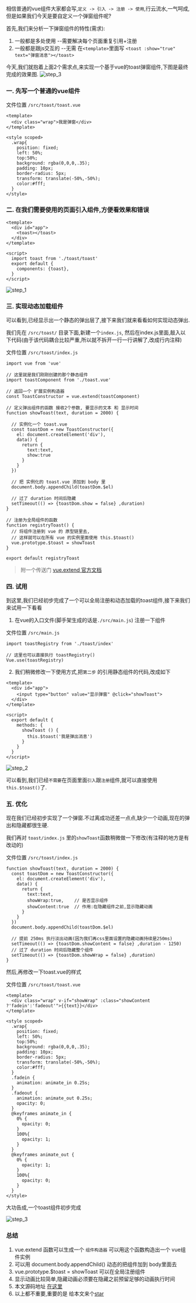 相信普通的vue组件大家都会写,`定义 -> 引入 -> 注册 -> 使用`,行云流水,一气呵成,但是如果我们今天是要自定义一个弹窗组件呢?

首先,我们来分析一下弹窗组件的特性(需求):
1. 一般都是多处使用   --需要解决每个页面重复引用+注册
2. 一般都是跟js交互的  --无需 在`<template>`里面写 `<toast :show="true" text="弹窗消息"></toast>`

今天,我们就抱着上面2个需求点,来实现一个基于vue的toast弹窗组件,下图是最终完成的效果图.
![step_3](https://github.com/noahlam/practice-truth/blob/master/src/toast/img/step_3.gif)

### 一. 先写一个普通的vue组件

文件位置 `/src/toast/toast.vue`
```
<template>
  <div class="wrap">我是弹窗</div>
</template>

<style scoped>
  .wrap{
    position: fixed;
    left: 50%;
    top:50%;
    background: rgba(0,0,0,.35);
    padding: 10px;
    border-radius: 5px;
    transform: translate(-50%,-50%);
    color:#fff;
  }
</style>
```
### 二. 在我们需要使用的页面引入组件,方便看效果和错误
```
<template>
  <div id="app">
    <toast></toast>
  </div>
</template>

<script>
  import toast from './toast/toast'
  export default {
    components: {toast},
  }
</script>
```
 ![step_1](https://github.com/noahlam/practice-truth/blob/master/src/toast/img/step_1.png)

### 三. 实现动态加载组件

可以看到,已经显示出一个静态的弹出层了,接下来我们就来看看如何实现动态弹出.  

我们先在 `/src/toast/` 目录下面,新建一个`index.js`, 然后在index.js里面,敲入以下代码(由于该代码耦合比较严重,所以就不拆开一行一行讲解了,改成行内注释)

文件位置 `/src/toast/index.js`

```
import vue from 'vue'

// 这里就是我们刚刚创建的那个静态组件
import toastComponent from './toast.vue'

// 返回一个 扩展实例构造器
const ToastConstructor = vue.extend(toastComponent)

// 定义弹出组件的函数 接收2个参数, 要显示的文本 和 显示时间
function showToast(text, duration = 2000) {

  // 实例化一个 toast.vue
  const toastDom = new ToastConstructor({
    el: document.createElement('div'),
    data() {
      return {
        text:text,
        show:true
      }
    }
  })

  // 把 实例化的 toast.vue 添加到 body 里
  document.body.appendChild(toastDom.$el)

  // 过了 duration 时间后隐藏
  setTimeout(() => {toastDom.show = false} ,duration)
}

// 注册为全局组件的函数
function registryToast() {
  // 将组件注册到 vue 的 原型链里去,
  // 这样就可以在所有 vue 的实例里面使用 this.$toast()
  vue.prototype.$toast = showToast
}

export default registryToast
```

> 附一个传送门 [vue.extend 官方文档](https://cn.vuejs.org/v2/api/#Vue-extend)



### 四. 试用

到这里,我们已经初步完成了一个可以全局注册和动态加载的toast组件,接下来我们来试用一下看看

1. 在vue的入口文件(脚手架生成的话是`./src/main.js`) 注册一下组件

文件位置 `/src/main.js`
```
import toastRegistry from './toast/index'

// 这里也可以直接执行 toastRegistry()
Vue.use(toastRegistry)
```

2. 我们稍微修改一下使用方式,把`第二步` 的引用静态组件的代码,改成如下

```
<template>
  <div id="app">
    <input type="button" value="显示弹窗" @click="showToast">
  </div>
</template>

<script>
  export default {
    methods: {
      showToast () {
        this.$toast('我是弹出消息')
      }
    }
  }
</script>
```

  ![step_2](https://github.com/noahlam/practice-truth/blob/master/src/toast/img/step_2.gif)

可以看到,我们已经`不需要`在页面里面`引入`跟`注册`组件,就可以直接使用`this.$toast()`了.

### 五. 优化

现在我们已经初步实现了一个弹窗.不过离成功还差一点点,缺少一个动画,现在的弹出和隐藏都很生硬.

我们再对 `toast/index.js` 里的`showToast`函数稍微做一下修改(有注释的地方是有改动的)

文件位置 `/src/toast/index.js`
```
function showToast(text, duration = 2000) {
  const toastDom = new ToastConstructor({
    el: document.createElement('div'),
    data() {
      return {
        text:text,
        showWrap:true,    // 是否显示组件
        showContent:true  // 作用:在隐藏组件之前,显示隐藏动画
      }
    }
  })
  document.body.appendChild(toastDom.$el)

  // 提前 250ms 执行淡出动画(因为我们再css里面设置的隐藏动画持续是250ms)
  setTimeout(() => {toastDom.showContent = false} ,duration - 1250)
  // 过了 duration 时间后隐藏整个组件
  setTimeout(() => {toastDom.showWrap = false} ,duration)
}

```

然后,再修改一下toast.vue的样式

文件位置 `/src/toast/toast.vue`

```
<template>
  <div class="wrap" v-if="showWrap" :class="showContent ?'fadein':'fadeout'">{{text}}</div>
</template>

<style scoped>
  .wrap{
    position: fixed;
    left: 50%;
    top:50%;
    background: rgba(0,0,0,.35);
    padding: 10px;
    border-radius: 5px;
    transform: translate(-50%,-50%);
    color:#fff;
  }
  .fadein {
    animation: animate_in 0.25s;
  }
  .fadeout {
    animation: animate_out 0.25s;
    opacity: 0;
  }
  @keyframes animate_in {
    0% {
      opacity: 0;
    }
    100%{
      opacity: 1;
    }
  }
  @keyframes animate_out {
    0% {
      opacity: 1;
    }
    100%{
      opacity: 0;
    }
  }
</style>
```

大功告成,一个toast组件初步完成

![step_3](https://github.com/noahlam/practice-truth/blob/master/src/toast/img/step_3.gif)

### 总结
1. vue.extend 函数可以生成一个 `组件构造器` 可以用这个函数构造出一个 vue组件实例
2. 可以用 document.body.appendChild() 动态的把组件加到 body里面去
3. vue.prototype.$toast = showToast  可以在全局注册组件
4. 显示动画比较简单,隐藏动画必须要在隐藏之前预留足够的动画执行时间
5. 本文源码地址 [在这里](https://github.com/noahlam/practice-truth/tree/master/src/toast)
5. 以上都不重要,重要的是 给本文来个[star](https://github.com/noahlam/articles)